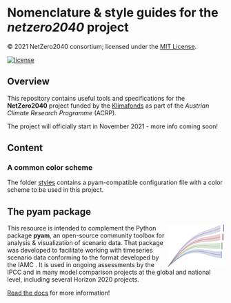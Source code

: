 # Nomenclature & style guides for the *netzero2040* project

© 2021 NetZero2040 consortium; licensed under the [MIT License](LICENSE).

[![license](https://img.shields.io/github/license/NetZero2040/NetZero2040)](https://github.com/NetZero2040/NetZero2040/blob/main/LICENSE)

## Overview

This repository contains useful tools and specifications for the **NetZero2040** project
funded by the [Klimafonds](https://www.klimafonds.gv.at) as part of the
*Austrian Climate Research Programme* (ACRP).

The project will officially start in November 2021 - more info coming soon!

## Content

### A common color scheme

The folder [styles](styles) contains a pyam-compatible configuration file
with a color scheme to be used in this project.

## The pyam package

<img src="./_static/pyam-logo.png" width="133" height="100" align="right" alt="pyam logo" />

This resource is intended to complement the Python package **pyam**,
an open-source community toolbox for analysis & visualization of scenario data.
That package was developed to facilitate working with timeseries scenario data
conforming to the format developed by the IAMC .
It is used in ongoing assessments by the IPCC and in many model comparison
projects at the global and national level, including several Horizon 2020 projects.

[Read the docs](https://pyam-iamc.readthedocs.io) for more information!
